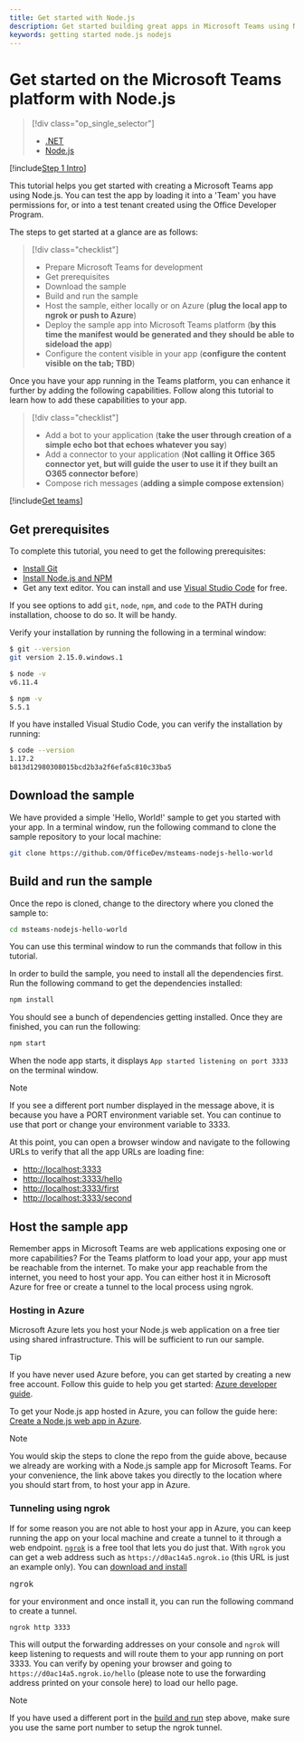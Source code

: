 ```yaml
---
title: Get started with Node.js
description: Get started building great apps in Microsoft Teams using Node.js
keywords: getting started node.js nodejs
---
```

# Get started on the Microsoft Teams platform with Node.js

> [!div class="op_single_selector"]
> - [.NET](~/get-started/get-started-dotnet)
> - [Node.js](~/get-started/get-started-nodejs)

[!include[Step 1 Intro](~/includes/get-started/step1-intro.md)]

This tutorial helps you get started with creating a Microsoft Teams app using Node.js. You can test the app by loading it into a 'Team' you have permissions for, or into a test tenant created using the Office Developer Program.

The steps to get started at a glance are as follows:

> [!div class="checklist"]
> * Prepare Microsoft Teams for development
> * Get prerequisites
> * Download the sample
> * Build and run the sample
> * Host the sample, either locally or on Azure (**plug the local app to ngrok or push to Azure**)
> * Deploy the sample app into Microsoft Teams platform (**by this time the manifest would be generated and they should be able to sideload the app**)
> * Configure the content visible in your app (**configure the content visible on the tab; TBD**)

Once you have your app running in the Teams platform, you can enhance it further by adding the following capabilities. Follow along this tutorial to learn how to add these capabilities to your app.

> [!div class="checklist"]
> * Add a bot to your application (**take the user through creation of a simple echo bot that echoes whatever you say**)
> * Add a connector to your application (**Not calling it Office 365 connector yet, but will guide the user to use it if they built an O365 connector before**)
> * Compose rich messages (**adding a simple compose extension**)

[!include[Get teams](~/includes/get-started/step1-prepare-for-dev.md)]

## Get prerequisites

To complete this tutorial, you need to get the following prerequisites:

* [Install Git](https://git-scm.com/downloads)
* [Install Node.js and NPM](https://nodejs.org/)
* Get any text editor. You can install and use [Visual Studio Code](https://code.visualstudio.com/download) for free.

If you see options to add `git`, `node`, `npm`, and `code` to the PATH during installation, choose to do so. It will be handy.

Verify your installation by running the following in a terminal window:

```bash
$ git --version
git version 2.15.0.windows.1

$ node -v
v6.11.4

$ npm -v
5.5.1
```

If you have installed Visual Studio Code, you can verify the installation by running:

```bash
$ code --version
1.17.2
b813d12980308015bcd2b3a2f6efa5c810c33ba5
```

## Download the sample

We have provided a simple 'Hello, World!' sample to get you started with your app. In a terminal window, run the following command to clone the sample repository to your local machine:

```bash
git clone https://github.com/OfficeDev/msteams-nodejs-hello-world
```

## Build and run the sample

Once the repo is cloned, change to the directory where you cloned the sample to:

```bash
cd msteams-nodejs-hello-world
```

You can use this terminal window to run the commands that follow in this tutorial.

In order to build the sample, you need to install all the dependencies first. Run the following command to get the dependencies installed:

```bash
npm install
```

You should see a bunch of dependencies getting installed. Once they are finished, you can run the following:

```bash
npm start
```

When the node app starts, it displays `App started listening on port 3333` on the terminal window.

> [!NOTE]
> If you see a different port number displayed in the message above, it is because you have a PORT environment variable set. You can continue to use that port or
> change your environment variable to 3333.

At this point, you can open a browser window and navigate to the following URLs to verify that all the app URLs are loading fine:

* [http://localhost:3333](http://localhost:3333)
* [http://localhost:3333/hello](http://localhost:3333/hello)
* [http://localhost:3333/first](http://localhost:3333/first)
* [http://localhost:3333/second](http://localhost:3333/second)

## Host the sample app

Remember apps in Microsoft Teams are web applications exposing one or more capabilities? For the Teams platform to load your app, your app must be reachable from the internet. To make your app reachable from the internet, you need to host your app. You can either host it in Microsoft Azure for free or create a tunnel to the local process using ngrok.

### Hosting in Azure

Microsoft Azure lets you host your Node.js web application on a free tier using shared infrastructure. This will be sufficient to run our sample.

> [!TIP]
> If you have never used Azure before, you can get started by creating a new free account.
> Follow this guide to help you get started: [Azure developer guide](https://docs.microsoft.com/en-us/azure/guides/developer/azure-developer-guide?toc=/microsoftteams/platform/toc.json&bc=/microsoftteams/platform/breadcrumb/toc.json#understanding-accounts-subscriptions-and-billing).

To get your Node.js app hosted in Azure, you can follow the guide here: [Create a Node.js web app in Azure](/azure/app-service/app-service-web-get-started-nodejs?toc=/microsoftteams/platform/toc.json&bc=/microsoftteams/platform/breadcrumb/toc.json#launch-azure-cloud-shell).

> [!NOTE]
> You would skip the steps to clone the repo from the guide above, because we already are working with a Node.js sample app for Microsoft Teams.
> For your convenience, the link above takes you directly to the location where you should start from, to host your app in Azure.

### Tunneling using ngrok

If for some reason you are not able to host your app in Azure, you can keep running the app on your local machine and create a tunnel to it through a web endpoint. [`ngrok`](https://ngrok.com) is a free tool that lets you do just that. With `ngrok` you can get a web address such as `https://d0ac14a5.ngrok.io` (this URL is just an example only). You can [download and install](https://ngrok.com/download) <pre>ngrok</pre> for your environment and once install it, you can run the following command to create a tunnel.

```bash
ngrok http 3333
```

This will output the forwarding addresses on your console and `ngrok` will keep listening to requests and will route them to your app running on port 3333. You can verify by opening your browser and going to `https://d0ac14a5.ngrok.io/hello` (please note to use the forwarding address printed on your console here) to load our hello page.

> [!NOTE]
> If you have used a different port in the [build and run](#build-and-run-the-sample) step above, make sure you use the same port number to setup the ngrok tunnel.

<!--
> [!div class="nextstepaction"]
> [Move to the next step](get-started-step2)
-->